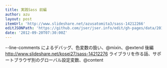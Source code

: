 ```yaml
---
title: 実践Sass 前編
author: azu
layout: post
itemUrl: 'http://www.slideshare.net/azusatomita3/sass-14212266'
editJSONPath: 'https://github.com/jser/jser.info/edit/gh-pages/data/2012/09/index.json'
date: '2012-09-20T07:30:00Z'
---
```

--line-comments によるデバッグ、色変数の扱い、@mixin、@extend
後編 http://www.slideshare.net/kosei27/sass-14212276
ライブラリを作る話、サポートブラウザ別のグローバル設定変数、@content
